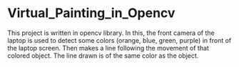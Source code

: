 # Virtual_Painting_in_Opencv
This project is written in opencv library. 
In this, the front camera of the laptop is used to detect some colors (orange, blue, green, purple) in front of the laptop screen. 
Then makes a line following the movement of that colored object. 
The line drawn is of the same color as the object.
